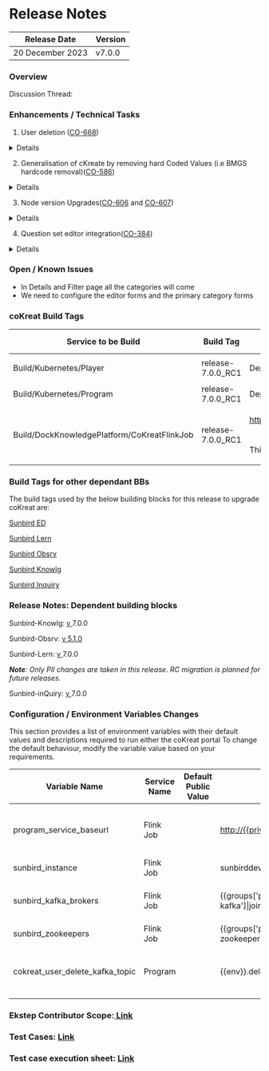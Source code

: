 # Release Notes

| Release Date     | Version |
| ---------------- | ------- |
| 20 December 2023 | v7.0.0  |

### **Overview**



Discussion Thread:&#x20;

### Enhancements / Technical Tasks

1. &#x20;User deletion ([CO-668](https://project-sunbird.atlassian.net/browse/CO-668))

<details>

<summary>Details</summary>

From this release, coKreat Handled to delete the public users in Ed, who belong the following user roles in coKreat :

1. Individual contributor
2. Contributing org user

</details>

2. Generalisation of cKreate by removing hard Coded Values (i.e BMGS hardcode removal)([CO-586](https://project-sunbird.atlassian.net/browse/CO-586))

<details>

<summary>Details</summary>

Till 6.0.0, The framework categories i.e Board Medium Grade and Subject were hard coded in our system.

In this 7.0.0, the framework categories are not limited to Board Medium Grade and Subject, User can configure any category based on there framework requirements (eg. user can have different categories for agriculture framework and can have different categories for hospital framework), Also the number of categories will not be limited to four now user can have more than multiple categories.

We have removed all the hard codeings of the categories and made it genarilised using sb-forms and we will use the Client Service Library (sunbird NPM Package) to fetch thesse categories dynamically along with the form API which will have all the other validatuions, This API will work similar to exixting form API we use to create for SB forms.

We need to configure this form API with framework categories before we do the stating deployment to display all the categories&#x20;

You can refer to the postman collection [here](https://github.com/Sunbird-coKreat/docs/tree/main/postman/coKreat)

</details>

3. Node version Upgrades([CO-606](https://project-sunbird.atlassian.net/browse/CO-606) and [CO-607](https://project-sunbird.atlassian.net/browse/CO-607))

<details>

<summary>Details</summary>

In this upgraded program service node version to 14 and upgraded portal node version to 16

</details>

4. Question set editor integration([CO-384](https://project-sunbird.atlassian.net/browse/CO-384))

<details>

<summary>Details</summary>

As part of this we have to integration the question-set editor after upgrading to 14

</details>





### Open / Known Issues

* In Details and Filter page all the categories will come&#x20;
* We need to configure the editor forms and the primary category forms&#x20;

### coKreat Build Tags

| Service to be Build                         | Build Tag          | Service to Deploy                                                                                                                                                                                                                                                                                                  | Deploy Tag | Comments |
| ------------------------------------------- | ------------------ | ------------------------------------------------------------------------------------------------------------------------------------------------------------------------------------------------------------------------------------------------------------------------------------------------------------------ | ---------- | -------- |
| <p></p><p>Build/Kubernetes/Player</p>       | release-7.0.0\_RC1 | Deploy/Kubernetes/Player                                                                                                                                                                                                                                                                                           |            |          |
| Build/Kubernetes/Program                    | release-7.0.0\_RC1 | Deploy/Kubernetes/Program                                                                                                                                                                                                                                                                                          |            |          |
| Build/DockKnowledgePlatform/CoKreatFlinkJob | release-7.0.0\_RC1 | <p><a href="http://10.20.0.14:8080/jenkins/job/Deploy/job/DockDev/job/KnowledgePlatform/job/CoKreatFlinkJob/">http://10.20.0.14:8080/jenkins/job/Deploy/job/DockDev/job/KnowledgePlatform/job/CoKreatFlinkJob/</a><br><br><br>This above service is in DEV env, Please create this is Staging environment also</p> |            |          |

### Build Tags for other dependant BBs

The build tags used by the below building blocks for this release to upgrade coKreat are:&#x20;

[Sunbird ED](https://ed.sunbird.org/use/release/updating-sunbird-releases/5.2.0-to-6.0.0#sunbirded)

[Sunbird Lern](https://ed.sunbird.org/use/release/updating-sunbird-releases/5.2.0-to-6.0.0#sunbird-lern)

[Sunbird Obsrv](https://ed.sunbird.org/use/release/updating-sunbird-releases/5.2.0-to-6.0.0#sunbird-obsrv)

[Sunbird Knowlg](https://ed.sunbird.org/use/release/updating-sunbird-releases/5.2.0-to-6.0.0#sunbird-knowlg)

[Sunbird Inquiry](https://ed.sunbird.org/use/release/updating-sunbird-releases/5.2.0-to-6.0.0#sunbird-inquiry)

### Release Notes: Dependent building blocks

Sunbird-Knowlg: [v ](https://knowlg.sunbird.org/use/release-notes/release-5.5.0-latest)7.0.0

Sunbird-Obsrv: [v 5.1.0](https://obsrv.sunbird.org/use/release-notes/release-v-5.1.0)

Sunbird-Lern: [v ](https://lern.sunbird.org/use/release-notes/release-v-5.3.0)7.0.0

_**Note**: Only PII changes are taken in this release. RC migration is planned for future releases._

Sunbird-inQuiry: [v ](https://inquiry.sunbird.org/use/release-notes/inquiry-release-v5.7.0-latest)7.0.0

### Configuration / Environment Variables Changes

This section provides a list of environment variables with their default values and descriptions required to run either the coKreat portal To change the default behaviour, modify the variable value based on your requirements.

<table><thead><tr><th width="161">Variable Name</th><th width="144">Service Name</th><th width="196">Default Public Value</th><th width="126">Private Value Override</th><th width="189">Comments</th></tr></thead><tbody><tr><td><p></p><p>program_service_baseurl</p></td><td>Flink Job</td><td></td><td><a href="http://{{private_ingressgateway_ip}}/program">http://{{private_ingressgateway_ip}}/program</a></td><td>The Program Serice base url param needed by coKreat-user-delete flink job to trigger DELETE user/{userId} API</td></tr><tr><td>sunbird_instance</td><td>Flink Job</td><td></td><td>sunbirddev</td><td>Sunbird instance</td></tr><tr><td>sunbird_kafka_brokers</td><td>Flink Job</td><td></td><td>{{groups['processing-cluster-kafka']|join(':9092,')}}:9092</td><td>coKreat-user-delete flink job will listen to the kafka event on set server.</td></tr><tr><td>sunbird_zookeepers</td><td>Flink Job</td><td></td><td>{{groups['processing-cluster-zookeepers']|join(':2181,')}}:2181</td><td></td></tr><tr><td>cokreat_user_delete_kafka_topic</td><td>Program</td><td></td><td>{{env}}.delete.user</td><td>DELETE program/v1/user/{userId} API, will generate the kafka event in set kafka topic</td></tr></tbody></table>



### **Ekstep Contributor Scope:**[ **Link**](https://project-sunbird.atlassian.net/issues/?filter=12846\&jql=project%20%3D%20CO%20AND%20issuetype%20in%20\(Documentation-Issue%2C%20Epic%2C%20Minor-Enhancement%2C%20RFC\)%20AND%20status%20in%20\(%22In%20Progress%22%2C%20Closed%2C%20Done%2C%20%22In%20Development%22%2C%20%22In%20Validation%22%2C%20%22Selected%20for%20Contribution%22\)%20AND%20Sprint%20in%20\(490%2C%20491%2C%20449\)%20AND%20assignee%20in%20\(currentUser\(\)%2C%20640855d981de11a1adfc7b17\))

### **Test Cases:** [**Link**](https://docs.google.com/spreadsheets/d/1Wkq73Z3E7vZ8DK8J9o1GOAV4V0CmtdG97btzueEuVW8/edit#gid=863875922)

### **Test case execution sheet:** [**Link**](https://docs.google.com/spreadsheets/d/1Wkq73Z3E7vZ8DK8J9o1GOAV4V0CmtdG97btzueEuVW8/edit#gid=863875922)



